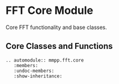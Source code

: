 # FFT Core Module

Core FFT functionality and base classes.

## Core Classes and Functions

```{eval-rst}
.. automodule:: mmpp.fft.core
   :members:
   :undoc-members:
   :show-inheritance:
```
